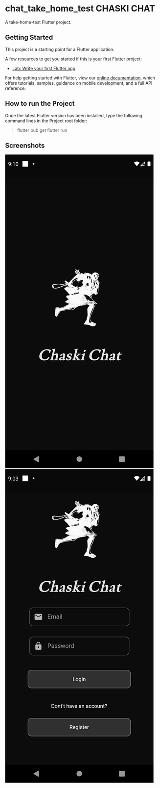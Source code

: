 # chat_take_home_test CHASKI CHAT

A take-home-test Flutter project.

## Getting Started

This project is a starting point for a Flutter application.


A few resources to get you started if this is your first Flutter project:

- [Lab: Write your first Flutter app](https://flutter.dev/docs/get-started/codelab)

For help getting started with Flutter, view our
[online documentation](https://flutter.dev/docs), which offers tutorials,
samples, guidance on mobile development, and a full API reference.

## How to run the Project

Once the latest Flutter version has been installed, type the following command lines in the Project root folder:
> flutter pub get
> flutter run

## Screenshots

![Splash Page](https://github.com/AnthoJaraBustamante/Chaski-Chat/blob/master/screen_shots/01_splash_screen.png?raw=true)
![Login Page](screen_shots/02_login_screen.png)
